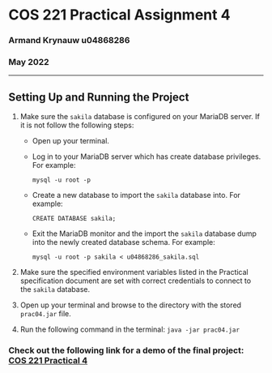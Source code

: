 # **COS 221 Practical Assignment 4**
### **Armand Krynauw u04868286**
### **May 2022**
---

**Setting Up and Running the Project**
---
1. Make sure the `sakila` database is configured on your MariaDB server. If it is not follow the following steps:

	- Open up your terminal.

	- Log in to your MariaDB server which has create database privileges. For example:
		```
		mysql -u root -p
		```

	- Create a new database to import the `sakila` database into. For example:
		```
		CREATE DATABASE sakila;
		```

	- Exit the MariaDB monitor and the import the `sakila` database dump into the newly created database schema. For example:
		```
		mysql -u root -p sakila < u04868286_sakila.sql
		```
2. Make sure the specified environment variables listed in the Practical specification document are set with correct credentials to connect to the `sakila` database.
3. Open up your terminal and browse to the directory with the stored `prac04.jar` file.
4. Run the following command in the terminal: `java -jar prac04.jar`

### Check out the following link for a demo of the final project: [COS 221 Practical 4](https://drive.google.com/file/d/1As6TbeqajCRnCM9wy309yacO9MSaVWbF/view)